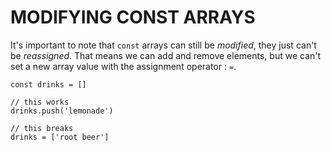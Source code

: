 # MODIFYING CONST ARRAYS

It's important to note that `const` arrays can still be _modified_, they just can't be _reassigned_. That means we can add and remove elements, but we can't set a new array value with the assignment operator : `=`.

    const drinks = []

    // this works
    drinks.push('lemonade')

    // this breaks
    drinks = ['root beer']

